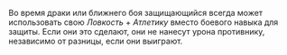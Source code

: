 Во время драки или ближнего боя защищающийся всегда может использовать свою *Ловкость* + *Атлетику* вместо боевого навыка для защиты. Если они это сделают, они не нанесут урона противнику, независимо от разницы, если они выиграют.
